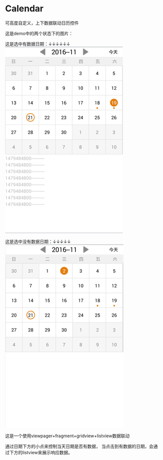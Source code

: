 # Calendar
可高度自定义，上下数据联动日历控件

这是demo中的两个状态下的图片：

这是选中有数据日期：↓↓↓↓↓↓<br>
![](https://github.com/a363567557/Calendar/blob/master/demo_pic1.png)

这是选中没有数据日期：↓↓↓↓↓<br>
![](https://github.com/a363567557/Calendar/blob/master/demo_pic2.png)



这是一个使用viewpager+fragment+gridview+listview数据联动

通过日期下方的小点来控制当天日期是否有数据，
当点击到有数据的日期，会通过下方的listview来展示响应数据。